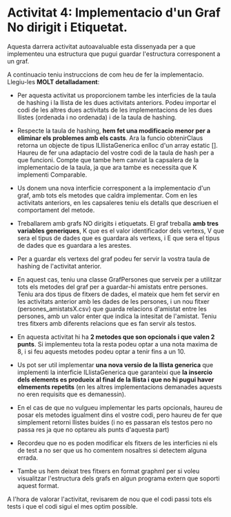 # Activitat 4: Implementacio d'un Graf No dirigit i Etiquetat.

Aquesta darrera activitat autoavaluable esta dissenyada per a que implementeu una estructura que pugui guardar l'estructura corresponent a un graf.

A continuacio teniu instruccions de com heu de fer la implementacio. Llegiu-les **MOLT detalladament**:

* Per aquesta activitat us proporcionem tambe les interficies de la taula de hashing i la llista de les dues activitats anteriors. Podeu importar el codi de les altres dues activitats de les implementacions de les dues llistes (ordenada i no ordenada) i de la taula de hashing.

* Respecte la taula de hashing, **hem fet una modificacio menor per a eliminar els problemes amb els casts**. Ara la funcio obtenirClaus retorna un objecte de tipus ILllistaGenerica enlloc d'un array estatic []. Haureu de fer una adaptacio del vostre codi de la taula de hash per a que funcioni. Compte que tambe hem canviat la capsalera de la implementacio de la taula, ja que ara tambe es necessita que K implementi Comparable.

* Us donem una nova interficie corresponent a la implementacio d'un graf, amb tots els metodes que caldra implementar. Com en les activitats anteriors, en les capsaleres teniu els detalls que descriuen el comportament del metode.

* Treballarem amb grafs NO dirigits i etiquetats. El graf treballa **amb tres variables generiques**, K que es el valor identificador dels vertexs, V que sera el tipus de dades que es guardara als vertexs, i E que sera el tipus de dades que es guardara a les arestes.

* Per a guardar els vertexs del graf podeu fer servir la vostra taula de hashing de l'activitat anterior.

* En aquest cas, teniu una classe GrafPersones que serveix per a utilitzar tots els metodes del graf per a guardar-hi amistats entre persones. Teniu ara dos tipus de fitxers de dades, el mateix que hem fet servir en les activitats anterior amb les dades de les persones, i un nou fitxer (persones_amistatsX.csv) que guarda relacions d'amistat entre les persones, amb un valor enter que indica la intesitat de l'amistat. Teniu tres fitxers amb diferents relacions que es fan servir als testos.

* En aquesta activitat hi ha **2 metodes que son opcionals i que valen 2 punts**. Si implementeu tota la resta podeu optar a una nota maxima de 8, i si feu aquests metodes podeu optar a tenir fins a un 10.

* Us pot ser util implementar **una nova versio de la llista generica** que implementi la interficie ILlistaGenerica que garanteixi que **la insercio dels elements es produeix al final de la llista i que no hi pugui haver elmements repetits** (en les altres implementacions demanades aquests no eren requisits que es demanessin).

* En el cas de que no vulgueu implementar les parts opcionals, haureu de posar els metodes igualment dins el vostre codi, pero haureu de fer que simplement retorni llistes buides (i no es passaran els testos pero no passa res ja que no optareu als punts d'aquesta part)

* Recordeu que no es poden modificar els fitxers de les interficies ni els de test a no ser que us ho comentem nosaltres si detectem alguna errada.

* Tambe us hem deixat tres fitxers en format graphml per si voleu visualitzar l'estructura dels grafs en algun programa extern que soporti aquest format.

A l'hora de valorar l'activitat, revisarem de nou que el codi passi tots els tests i que el codi sigui el mes optim possible.
